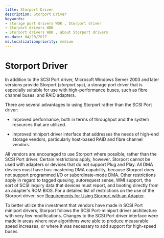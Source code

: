 ```yaml
---
title: Storport Driver
description: Storport Driver
keywords:
- storage port drivers WDK , Storport driver
- Storport drivers WDK
- Storport drivers WDK , about Storport drivers
ms.date: 04/20/2017
ms.localizationpriority: medium
---
```


# Storport Driver

In addition to the SCSI Port driver, Microsoft Windows Server 2003 and later versions provide Storport (*storport.sys*), a storage port driver that is especially suitable for use with high-performance buses, such as fibre channel buses, and RAID adapters.

There are several advantages to using Storport rather than the SCSI Port driver:

- Improved performance, both in terms of throughput and the system resources that are utilized.

- Improved miniport driver interface that addresses the needs of high-end storage vendors, particularly host-based RAID and fibre channel vendors.

All vendors are encouraged to use Storport where possible, rather than the SCSI Port driver. Certain restrictions apply, however. Storport cannot be used with adapters or devices that do not support Plug and Play. All DMA devices must have bus-mastering DMA capability, because Storport does not support programmed I/O or subordinate-mode DMA. Other restrictions apply in regard to tagged queuing, autorequest sense, WMI support, the sort of SCSI inquiry data that devices must report, and booting directly from an adapter's ROM BIOS. For a detailed list of restrictions on the use of the Storport driver, see [Requirements for Using Storport with an Adapter](requirements-for-using-storport-with-an-adapter.md).

To better utilize the investment that vendors have made in SCSI Port miniport drivers, Storport follows the SCSI Port-miniport driver architecture with very few modifications. Changes to the SCSI Port driver interface were made in areas where new algorithms were able to produce measurable speed increases, or where it was necessary to add support for high-speed buses.
